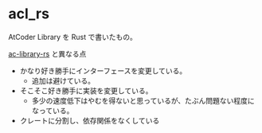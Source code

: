 # acl_rs

AtCoder Library を Rust で書いたもの。

[ac-library-rs](https://github.com/rust-lang-ja/ac-library-rs) と異なる点
- かなり好き勝手にインターフェースを変更している。
  - 追加は避けている。
- そこそこ好き勝手に実装を変更している。
  - 多少の速度低下はやむを得ないと思っているが、たぶん問題ない程度になっている。
- クレートに分割し、依存関係をなくしている

